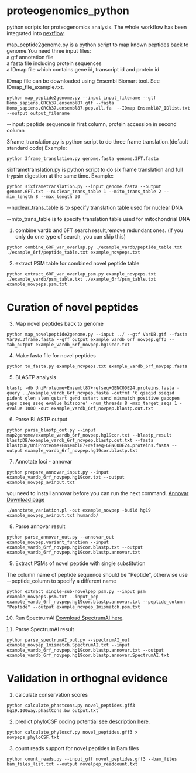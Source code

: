 # proteogenomics_python
python scripts for proteogenomics analysis. The whole workflow has been integrated into [nextflow](https://github.com/lehtiolab/proteogenomics-analysis-workflow).


map_peptide2genome.py is a python script to map known peptides back to genome.You need three input files:  
a gtf annotation file  
a fasta file including protein sequences  
a IDmap file which contains gene id, transcript id and protein id  

IDmap file can be downloaded using Ensembl Biomart tool. See IDmap_file_example.txt. 

`python map_peptide2genome.py --input input_filename --gtf Homo_sapiens.GRCh37.ensembl87.gtf --fasta Homo_sapiens.GRCh37.ensembl87.pep.all.fa  --IDmap Ensembl87_IDlist.txt --output output_filename`

--input: peptide sequence in first column, protein accession in second column

3frame_translation.py is  python script to do three frame translation.(default standard code)
Example:

`python 3frame_translation.py genome.fasta genome.3FT.fasta`

sixframetranslation.py is python script to do six frame translation and full trypsin digestion at the same time.
Example: 

`python sixframetranslation.py --input genome.fasta --output genome.6FT.txt --nuclear_trans_table 1 --mito_trans_table 2 --min_length 8 --max_length 30`

--nuclear_trans_table is to specify translation table used for nuclear DNA

--mito_trans_table is to specify translation table used for mitochondrial DNA

1. combine vardb and 6FT search result,remove redundant ones. (if you only do one type of search, you can skip this)

`python combine_6RF_var_overlap.py ./example_vardb/peptide_table.txt ./example_6rf/peptide_table.txt example_novpeps.txt`

2. extract PSM table for combined novel peptide table

`python extract_6RF_var_overlap_psm.py example_novpeps.txt ./example_vardb/psm_table.txt ./example_6rf/psm_table.txt example_novpeps.psm.txt`

# Curation of novel peptides
3. Map novel peptides back to genome

`python map_novelpeptide2genome.py --input ../ --gtf VarDB.gtf --fasta VarDB.3frame.fasta --gff_output example_vardb_6rf_novpep.gff3 --tab_output example_vardb_6rf_novpep.hg19cor.txt`


4. Make fasta file for novel peptides

`python to_fasta.py example_novpeps.txt example_vardb_6rf_novpep.fasta`

5. BLASTP analysis

`blastp -db UniProteome+Ensembl87+refseq+GENCODE24.proteins.fasta -query ../example_vardb_6rf_novpep.fasta -outfmt '6 qseqid sseqid pident qlen slen qstart qend sstart send mismatch positive gapopen gaps qseq sseq evalue bitscore' -num_threads 8 -max_target_seqs 1 -evalue 1000 -out example_vardb_6rf_novpep.blastp.out.txt`

6. Parse BLASTP output

`python parse_blastp_out.py --input map2genome/example_vardb_6rf_novpep.hg19cor.txt --blastp_result blastpDB/example_vardb_6rf_novpep.blastp.out.txt --fasta blastpDB/UniProteome+Ensembl87+refseq+GENCODE24.proteins.fasta --output example_vardb_6rf_novpep.hg19cor.blastp.txt`

7. Annotate loci - annovar

`python prepare_annovar_input.py --input example_vardb_6rf_novpep.hg19cor.txt --output example_novpep_avinput.txt`

you need to install annovar before you can run the next command. [Annovar Download page](http://annovar.openbioinformatics.org/en/latest/user-guide/download/)

`./annotate_variation.pl -out example_novpep -build hg19 example_novpep_avinput.txt humandb/`

8. Parse annovar result

`python parse_annovar_out.py --annovar_out example_novpep.variant_function --input example_vardb_6rf_novpep.hg19cor.blastp.txt --output example_vardb_6rf_novpep.hg19cor.blastp.annovar.txt`

9. Extract PSMs of novel peptide with single substitution

The column name of peptide sequence should be "Peptide", otherwise use --peptide_column to specify a different name

`python extract_single-sub-novelpep_psm.py --input_psm example_novpeps.psm.txt --input_pep example_vardb_6rf_novpep.hg19cor.blastp.annovar.txt --peptide_column "Peptide" --output example_novpep_1mismatch.psm.txt`

10. Run SpectrumAI [Download SpectrumAI here](https://github.com/yafeng/SpectrumAI).

11. Parse SpectrumAI result

`python parse_spectrumAI_out.py --spectrumAI_out example_novpep_1mismatch.SpectrumAI.txt --input example_vardb_6rf_novpep.hg19cor.blastp.annovar.txt --output example_vardb_6rf_novpep.hg19cor.blastp.annovar.SpectrumAI.txt`


# Validation in orthognal evidence
1. calculate conservation scores 
    
`python calculate_phastcons.py novel_peptides.gff3 hg19.100way.phastCons.bw output.txt`

2. predict phyloCSF coding potential [see description here](https://github.com/hussius/gff-phylocsf-human).

`python calculate_phyloscf.py novel_peptides.gff3 > novpeps_phyloCSF.txt`

3. count reads support for novel peptides in Bam files

`python count_reads.py --input_gff novel_peptides.gff3 --bam_files bam_files_list.txt --output novelpep_readcount.txt `






